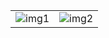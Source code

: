 <table align="center">
    <tr>
        <td align="center" width="50%">
           <img src="./img1.png" alt="img1"/>
        </td>
        <td align="center" width="50%">
           <img src="./img2.png" alt="img2"/>
        </td>
    </tr>
</table>